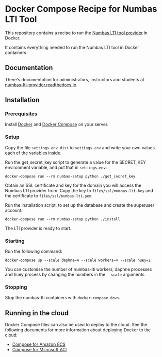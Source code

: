 # Docker Compose Recipe for Numbas LTI Tool

This repository contains a recipe to run the [Numbas LTI tool provider](https://numbas-lti-provider.readthedocs.io/en/latest/) in Docker.

It contains everything needed to run the Numbas LTI tool in Docker containers.

## Documentation

There's documentation for administrators, instructors and students at [numbas-lti-provider.readthedocs.io](https://numbas-lti-provider.readthedocs.io/).

## Installation

### Prerequisites

Install [Docker](https://docs.docker.com/engine/install/) and [Docker Compose](https://docs.docker.com/compose/install/) on your server.

### Setup

Copy the file `settings.env.dist` to `settings.env` and write your own values each of the variables inside.

Run the get_secret_key script to generate a value for the SECRET_KEY environment variable, and put that in `settings.env`:

```
docker-compose run --rm numbas-setup python ./get_secret_key
```

Obtain an SSL certificate and key for the domain you will access the Numbas LTI provider from. Copy the key to `files/ssl/numbas-lti.key` and the certificate to `files/ssl/numbas-lti.pem`.

Run the installation script, to set up the database and create the superuser account:

```
docker-compose run --rm numbas-setup python ./install
```

The LTI provider is ready to start.

### Starting

Run the following command:

```
docker-compose up --scale daphne=4 --scale workers=4 --scale huey=2
```

You can customise the number of numbas-lti workers, daphne processes and huey process by changing the numbers in the `--scale` arguments.

### Stopping

Stop the numbas-lti containers with `docker-compose down`.

## Running in the cloud

Docker Compose files can also be used to deploy to the cloud. See the following documents for more information about deploying Docker to the cloud:
 - [Compose for Amazon ECS](https://docs.docker.com/engine/context/ecs-integration/)
 - [Compose for Microsoft ACI](https://docs.docker.com/engine/context/aci-integration/)
